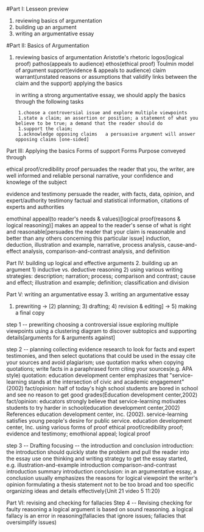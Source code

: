 #Part I: Lesseon preview 
1. reviewing basics of argumentation
1. building up an argument
1. writing an argumentative essay

#Part II: Basics of Argumentation 
1. reviewing basics of argumentation
    Aristotle's rhetoric 
        logos(logical proof)
        pathos(appeals to audience)
        ethos(ethical proof)
    Toulmin model of argument
        support(evidence & appeals to audience)
        claim
        warrant(unstated reasons or assumptions that validify links between the claim and the support)
    applying the basics

    in writing a strong argumentative essay, we should apply the basics through the following tasks
    
        1.choose a controversial issue and explore multiple viewpoints
        1.state a claim; an assertion or position; a statement of what you believe to be true; a demand that the reader should do
        1.support the claim;
        1.acknowledge opposing claims   a persuasive argument will answer opposing claims [one-sided]

Part III: Applying the basics
Forms of support
Forms   Purpose     conveyed through

ethical proof/credibility proof     persuades the reader that you, the writer, are well informed and reliable   personal narrative, your confidence and knowlege of the subject

evidence and testimony      persuade the reader, with facts, data, opinion, and expert/authority testimony      factual and statistical information, citations of experts and authorities

emothinal appeal(to reader's needs & values)[logical proof(reasons & logical reasoning)]    makes an appeal to the reader's sense of what is right and reasonable[persuades the reader that your claim is reasonable and better than any others concerning this particular issue]       induction, deduction, illustration and example, narrative, process analysis, cause-and-effect analysis, comparison-and-contrast analysis, and definition

Part IV: building up logical and effective arguments
2. building up an argument
    1) inductive vs. deductive reasoning
    2) using various writing strategies: description; narration; process; comparison and contrast; cause and effect; illustration and example; definition; classification and division

Part V: writing an argumentative essay
3. writing an argumentative essay
1) prewriting -> [2) planning; 3) drafting; 4) revision & editing] -> 5) making a final copy

step 1 -- prewriting
    choosing a controversial issue
    exploring multiple viewpoints   using a clustering diagram to discover subtopics and supporting details[arguments for & arguments against]

step 2 -- planning 
    collecting evidence     research to look for facts and expert testimonies, and then select quotations that could be used in the essay
        cite your sources and avoid plagiarism;
        use quotation marks when copying quotations;
        write facts in a paraphrased form 
    citing your sources(e.g. APA style)
        quotation: education development center emphasizes that "service-learning stands at the intersection of civic and academic engagement"(2002)
        fact/opinion: half of today's high school students are bored in school and see no reason to get good grades(Education development center,2002)
        fact/opinion: educators strongly believe that service-learning motivates students to try harder in school(education development center,2002)
        References  education development center, inc. (2002).  service-learning satisfies young people's desire for public service. education development center, Inc.
    using various forms of proof    ethical proof/credibility proof; evidence and testimony; emothional appeal; logical proof

step 3 -- Drafting
    focusing -- the introduction and conclusion
        introduction: the introduction should quickly state the problem and pull the reader into the essay
        use one thinking and writing strategy to get the essay started, 
        e.g.
            illustration-and-example introduction
            comparison-and-contrast introduction
            summary introduction
        conclusion: in an argumentative essay, a conclusion usually emphasizes the reasons for
            logical viewpoint
            the writer's opinion
    formulating a thesis statement       not to be too broad and too specific
    organizing ideas and details effectively{Unit 21 video 5 11:20}
        
Part VI: revising and checking for fallacies
    Step 4 -- Revising
    checking for faulty reasoning
        a logical argument is based on sound reasoning. a logical fallacy is an error in reasoning(fallacies that ignore issues; fallacies that oversimplify issues)
